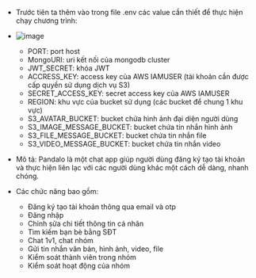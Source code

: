 - Trước tiên ta thêm vào trong file .env các value cần thiết để thực hiện chạy chương trình:
- ![image](https://github.com/user-attachments/assets/0fcefd23-3237-44bf-a216-4c040f9aba2c)
  - PORT: port host
  - MongoURI: uri kết nối của mongodb cluster
  - JWT_SECRET: khóa JWT
  - ACCRESS_KEY: access key của AWS IAMUSER (tài khoản cần được cấp quyền sử dụng dịch vụ S3)
  - SECRET_ACCESS_KEY:  secret access key của AWS IAMUSER
  - REGION: khu vực của bucket sử dụng (các bucket để chung 1 khu vực)
  - S3_AVATAR_BUCKET: bucket chứa hình ảnh đại diện người dùng
  - S3_IMAGE_MESSAGE_BUCKET: bucket chứa tin nhắn hình ảnh
  - S3_FILE_MESSAGE_BUCKET: bucket chứa tin nhắn file
  - S3_VIDEO_MESSAGE_BUCKET: bucket chứa tin nhắn video



- Mô tả: Pandalo là một chat app giúp người dùng đăng ký tạo tài khoản và thực hiện liên lạc với các người dùng khác một cách dễ dàng, nhanh chóng.
- Các chức năng bao gồm:
  - Đăng ký tạo tài khoản thông qua email và otp
  - Đăng nhập
  - Chỉnh sửa chi tiết thông tin cá nhân
  - Tìm kiếm bạn bè bằng SĐT
  - Chat 1v1, chat nhóm
  - Gửi tin nhắn văn bản, hình ảnh, video, file
  - Kiểm soát thành viên trong nhóm
  - Kiểm soát hoạt động của nhóm
